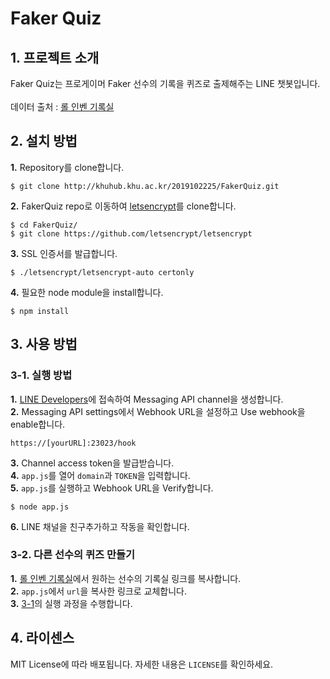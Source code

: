 # Faker Quiz

## 1. 프로젝트 소개
Faker Quiz는 프로게이머 Faker 선수의 기록을 퀴즈로 출제해주는 LINE 챗봇입니다.<br><br>
데이터 출처 : [롤 인벤 기록실](http://lol.inven.co.kr/dataninfo/proteam/progamer.php?code=135)

## 2. 설치 방법
**1.** Repository를 clone합니다.<br>

```
$ git clone http://khuhub.khu.ac.kr/2019102225/FakerQuiz.git
```

**2.** FakerQuiz repo로 이동하여 [letsencrypt](https://letsencrypt.org/ko/)를 clone합니다.<br>

```
$ cd FakerQuiz/
$ git clone https://github.com/letsencrypt/letsencrypt
```

**3.** SSL 인증서를 발급합니다.<br>

```
$ ./letsencrypt/letsencrypt-auto certonly
```

**4.** 필요한 node module을 install합니다.<br>

```
$ npm install
```

## 3. 사용 방법
### 3-1. 실행 방법
**1.** [LINE Developers](https://developers.line.biz/en/)에 접속하여 Messaging API channel을 생성합니다.<br>
**2.** Messaging API settings에서 Webhook URL을 설정하고 Use webhook을 enable합니다.<br>

```
https://[yourURL]:23023/hook
```

**3.** Channel access token을 발급받습니다.<br>
**4.** `app.js`를 열어 `domain`과 `TOKEN`을 입력합니다.<br>
**5.** `app.js`를 실행하고 Webhook URL을 Verify합니다.<br>

```
$ node app.js
```

**6.** LINE 채널을 친구추가하고 작동을 확인합니다.<br>

### 3-2. 다른 선수의 퀴즈 만들기
**1.** [롤 인벤 기록실](http://lol.inven.co.kr/dataninfo/match/playerList.php)에서 원하는 선수의 기록실 링크를 복사합니다.<br>
**2.** `app.js`에서 `url`을 복사한 링크로 교체합니다.<br>
**3.** [3-1](http://khuhub.khu.ac.kr/2019102225/FakerQuiz#3-1-%EC%8B%A4%ED%96%89-%EB%B0%A9%EB%B2%95)의 실행 과정을 수행합니다.<br>

## 4. 라이센스
MIT License에 따라 배포됩니다. 자세한 내용은 `LICENSE`를 확인하세요.<br>